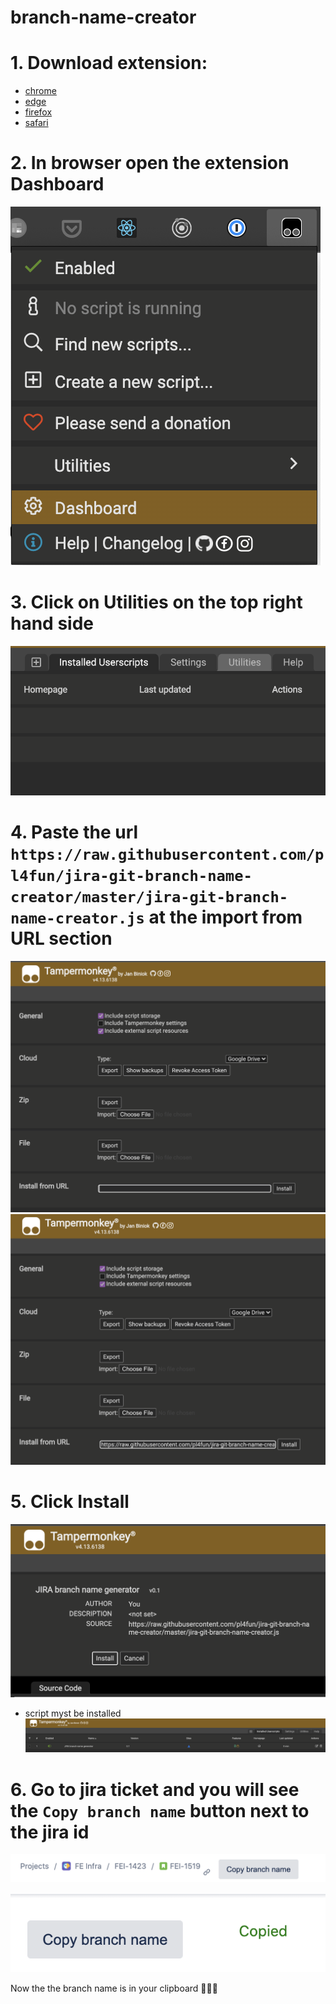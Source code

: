 # branch-name-creator

# 1. Download extension:
- [chrome](https://chrome.google.com/webstore/detail/tampermonkey/dhdgffkkebhmkfjojejmpbldmpobfkfo)
- [edge](https://microsoftedge.microsoft.com/addons/detail/tampermonkey/iikmkjmpaadaobahmlepeloendndfphd)
- [firefox](https://addons.mozilla.org/en-US/firefox/addon/tampermonkey/)
- [safari](https://apps.apple.com/app/apple-store/id1482490089)

# 2. In browser open the extension Dashboard

  ![Dashboard](./dashboard.png "Dashboard")

# 3. Click on Utilities on the top right hand side

  ![Utilities](./utilities.png "Utilities")

# 4. Paste the url `https://raw.githubusercontent.com/pl4fun/jira-git-branch-name-creator/master/jira-git-branch-name-creator.js` at the import from URL section

  ![Import from URL](./import.png "Import from URL")
  ![Import from URL](./import2.png "Import from URL")
  
# 5. Click Install

  ![Install](./install.png "Install")

  * script myst be installed ![Installed](./installed.png "Installed")

# 6. Go to jira ticket and you will see the `Copy branch name` button next to the jira id

  ![Create branch name](./copy.png "Copy branch name")

  ![Create branch name](./copied.png "Copied branch name")

Now the the branch name is in your clipboard 🥳🎉🎆